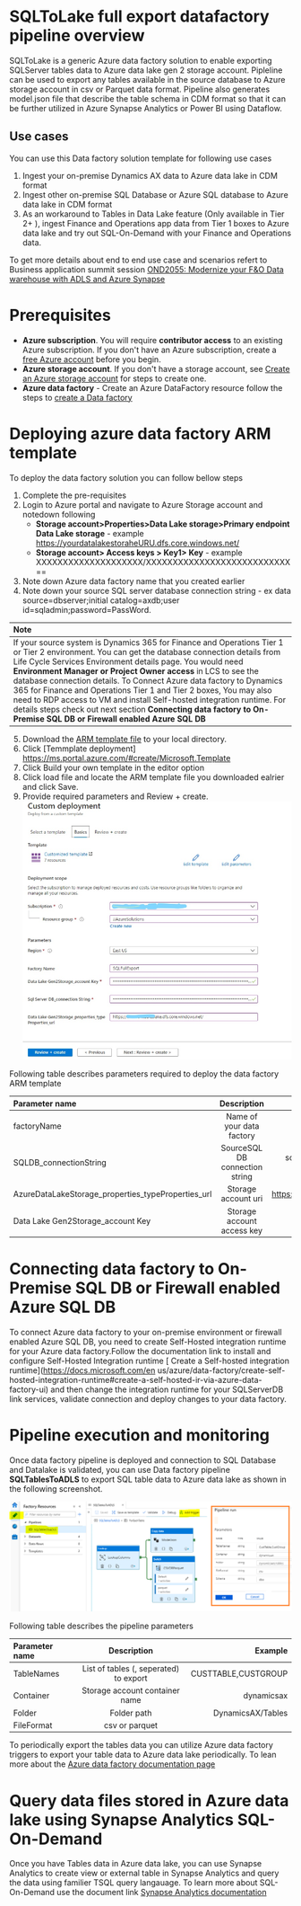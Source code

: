 # SQLToLake full export datafactory pipeline overview
SQLToLake is a generic Azure data factory solution to enable exporting SQLServer tables data to Azure data lake gen 2 storage account. Pipleline can be used to export any tables available in the source database to Azure storage account in csv or Parquet data format. Pipeline also generates model.json file that describe the table schema in CDM format so that it can be further utilized in Azure Synapse Analytics or Power BI using Dataflow.

## Use cases 
You can use this Data factory solution template for following use cases 
1. Ingest your on-premise Dynamics AX data to Azure data lake in CDM format
2. Ingest other on-premise SQL Database or Azure SQL database to Azure data lake in CDM format
3. As an workaround to Tables in Data Lake feature (Only available in Tier 2+ ), ingest Finance and Operations app data from Tier 1 boxes to Azure data lake and try out SQL-On-Demand with your Finance and Operations data. 

To get more details about end to end use case and scenarios refert to Business application summit session [OND2055: Modernize your F&O Data warehouse with ADLS and Azure Synapse](https://mymbas.microsoft.com/sessions/a18e62c9-d74b-4dd3-88bd-308d6c26f469?source=sessions)


# Prerequisites
- **Azure subscription**. You will require **contributor access** to an existing Azure subscription. If you don't have an Azure subscription, create a [free Azure account](https://azure.microsoft.com/en-us/free/) before you begin. 
- **Azure storage account**. If you don't have a storage account, see [Create an Azure storage account](https://docs.microsoft.com/en-us/azure/storage/common/storage-account-create?tabs=azure-portal#create-a-storage-account) for steps to create one.
- **Azure data factory** - Create an Azure DataFactory resource follow the steps to [create a Data factory](https://docs.microsoft.com/en-us/azure/data-factory/tutorial-copy-data-portal#create-a-data-factory)

# Deploying azure data factory ARM template  
To deploy the data factory solution you can follow bellow steps 
1. Complete the pre-requisites
2. Login to Azure portal and navigate to Azure Storage account and notedown following  
   - **Storage account>Properties>Data Lake storage>Primary endpoint Data Lake storage** - example https://yourdatalakestoraheURU.dfs.core.windows.net/
   - **Storage account> Access keys > Key1> Key** - example XXXXXXXXXXXXXXXXXXXX/XXXXXXXXXXXXXXXXXXXXXXXXXXX== 
3. Note down Azure data factory name that you created earlier
4. Note down your source SQL server database connection string - ex data source=dbserver;initial catalog=axdb;user id=sqladmin;password=PassWord. 

| **Note** 
| :--------------------   
|If your source system is Dynamics 365 for Finance and Operations Tier 1 or Tier 2 environment. You can get the database connection details from Life Cycle Services Environment details page. You would need **Environment Manager or Project Owner access** in LCS to see the database connection details. To Connect Azure data factory to Dynamics 365 for Finance and Operations Tier 1 and Tier 2 boxes, You may also need to RDP access to VM and install Self-hosted integration runtime. For details steps check out next section **Connecting data factory to On-Premise SQL DB or Firewall enabled Azure SQL DB**     


5. Download the [ARM template file](/Analytics/AzureDataFactoryARMTemplates/SQLToADLSFullExport/arm_template.json) to your local directory.
6. Click [Temmplate deployment] https://ms.portal.azure.com/#create/Microsoft.Template
7. Click  Build your own template in the editor option
8. Click load file and locate the ARM template file you downloaded ealrier and click Save.
9. Provide required parameters and Review + create. 
![Custom deployment](/Analytics/AzureDataFactoryARMTemplates/SQLToADLSFullExport/CustomDeployment_LI.jpg)

Following table describes parameters required to deploy the data factory ARM template

| Parameter name                                       | Description                       | Example                |
| :--------------------                                | :---------------------:           | --------------------:  |
|factoryName                                           | Name of your data factory         |SQLToDataLake    |
|SQLDB_connectionString                                | SourceSQL DB connection string    |data source=dbserver.database.windows.net;initial catalog=axdb;user id=sqladmin;password=PassWord             |
|AzureDataLakeStorage_properties_typeProperties_url    | Storage account uri | https://yourdatalakestorage.dfs.core.windows.net|
|Data Lake Gen2Storage_account Key    | Storage account access key | Access key of your storage account|


# Connecting data factory to On-Premise SQL DB or Firewall enabled Azure SQL DB 
To connect Azure data factory to your on-premise environment or firewall enabled Azure SQL DB, you need to create Self-Hosted integration runtime for your Azure data
factory.Follow the documentation link to install and configure Self-Hosted Integration runtime [ Create a Self-hosted integration runtime](https://docs.microsoft.com/en
us/azure/data-factory/create-self-hosted-integration-runtime#create-a-self-hosted-ir-via-azure-data-factory-ui) 
and then change the integration runtime for your SQLServerDB link services, validate connection and deploy changes to your data factory.

# Pipeline execution and monitoring 
Once data factory pipeline is deployed and connection to SQL Database and Datalake is validated, you can use Data factory pipeline __SQLTablesToADLS__ to export SQL table data to Azure data lake as shown in the following screenshot. 

![Running pipeline](/Analytics/AzureDataFactoryARMTemplates/SQLToADLSFullExport/ExecutePipeline.png)

Following table describes the pipeline parameters 

| Parameter name                           | Description                                | Example                |
| :--------------------                    | :---------------------:                    | --------------------:  |
|TableNames                                | List of tables (, seperated) to export     | CUSTTABLE,CUSTGROUP    |
|Container                                 | Storage account container name             | dynamicsax             |
|Folder                                    | Folder path                                | DynamicsAX/Tables      |
|FileFormat                                | csv or parquet                             |                        |

To periodically export the tables data you can utilize Azure data factory triggers to export your table data to Azure data lake periodically. To lean more about the [Azure data factory documentation page](https://docs.microsoft.com/en-us/azure/data-factory/)

# Query data files stored in Azure data lake using Synapse Analytics SQL-On-Demand
Once you have Tables data in Azure data lake, you can use Synapse Analytics to create view or external table in Synapse Analytics and query the data using familier TSQL query langauage. To learn more about SQL-On-Demand use the document link [Synapse Analytics documentation](https://docs.microsoft.com/en-us/azure/synapse-analytics/sql/on-demand-workspace-overview)


